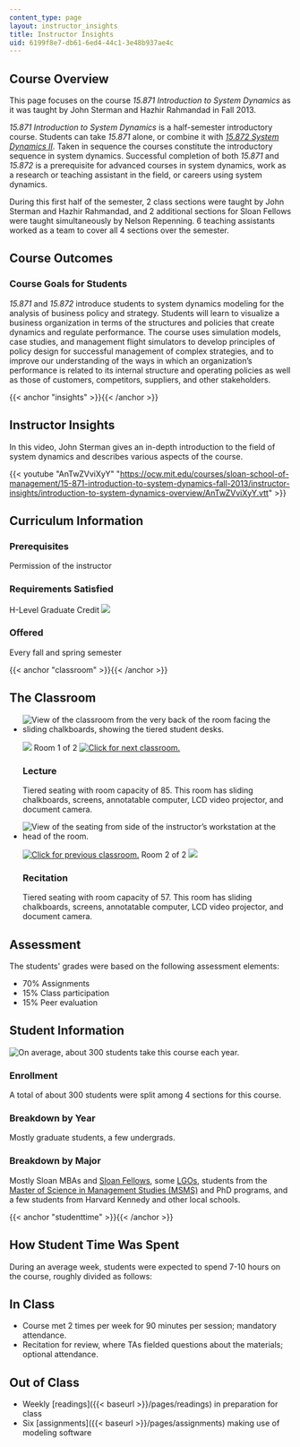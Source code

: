 ```yaml
---
content_type: page
layout: instructor_insights
title: Instructor Insights
uid: 6199f8e7-db61-6ed4-44c1-3e48b937ae4c
---
```


Course Overview
---------------

This page focuses on the course _15.871 Introduction to System Dynamics_ as it was taught by John Sterman and Hazhir Rahmandad in Fall 2013.

_15.871 Introduction to System Dynamics_ is a half-semester introductory course. Students can take _15.871_ alone, or combine it with [_15.872 System Dynamics II_](/courses/15-872-system-dynamics-ii-fall-2013/). Taken in sequence the courses constitute the introductory sequence in system dynamics. Successful completion of both _15.871_ and _15.872_ is a prerequisite for advanced courses in system dynamics, work as a research or teaching assistant in the field, or careers using system dynamics.

During this first half of the semester, 2 class sections were taught by John Sterman and Hazhir Rahmandad, and 2 additional sections for Sloan Fellows were taught simultaneously by Nelson Repenning. 6 teaching assistants worked as a team to cover all 4 sections over the semester.

Course Outcomes
---------------

### Course Goals for Students

_15.871_ and _15.872_ introduce students to system dynamics modeling for the analysis of business policy and strategy. Students will learn to visualize a business organization in terms of the structures and policies that create dynamics and regulate performance. The course uses simulation models, case studies, and management flight simulators to develop principles of policy design for successful management of complex strategies, and to improve our understanding of the ways in which an organization’s performance is related to its internal structure and operating policies as well as those of customers, competitors, suppliers, and other stakeholders.

{{< anchor "insights" >}}{{< /anchor >}}

Instructor Insights
-------------------

In this video, John Sterman gives an in-depth introduction to the field of system dynamics and describes various aspects of the course.

{{< youtube "AnTwZVviXyY" "https://ocw.mit.edu/courses/sloan-school-of-management/15-871-introduction-to-system-dynamics-fall-2013/instructor-insights/introduction-to-system-dynamics-overview/AnTwZVviXyY.vtt" >}}

Curriculum Information
----------------------

### Prerequisites

Permission of the instructor

### Requirements Satisfied

H-Level Graduate Credit ![](/images/educator/icon-question-hlevel.png)

### Offered

Every fall and spring semester

{{< anchor "classroom" >}}{{< /anchor >}}

The Classroom
-------------

*   ![View of the classroom from the very back of the room facing the sliding chalkboards, showing the tiered student desks.](BASEURL_PLACEHOLDER/resources/15-871_classroom-1)
    
    ![](/images/educator/classroom_prev.png) Room 1 of 2 [![Click for next classroom.](/images/educator/classroom_next.png)](#)
    
    ### Lecture
    
    Tiered seating with room capacity of 85. This room has sliding chalkboards, screens, annotatable computer, LCD video projector, and document camera.
    
*   ![View of the seating from side of the instructor’s workstation at the head of the room.](BASEURL_PLACEHOLDER/resources/15-871_classroom-2)
    
    [![Click for previous classroom.](/images/educator/classroom_prev.png)](#) Room 2 of 2 ![](/images/educator/classroom_next.png)
    
    ### Recitation
    
    Tiered seating with room capacity of 57. This room has sliding chalkboards, screens, annotatable computer, LCD video projector, and document camera.
    

Assessment
----------

The students' grades were based on the following assessment elements:

- 70% Assignments
- 15% Class participation
- 15% Peer evaluation

Student Information
-------------------

![On average, about 300 students take this course each year.](BASEURL_PLACEHOLDER/resources/15-871_stat-students)

### Enrollment

A total of about 300 students were split among 4 sections for this course.

### Breakdown by Year

Mostly graduate students, a few undergrads.

### Breakdown by Major

Mostly Sloan MBAs and [Sloan Fellows](http://mitsloan.mit.edu/fellows/), some [LGOs](http://lgo.mit.edu), students from the [Master of Science in Management Studies (MSMS)](https://gradadmissions.mit.edu/programs/msms) and PhD programs, and a few students from Harvard Kennedy and other local schools.

{{< anchor "studenttime" >}}{{< /anchor >}}

How Student Time Was Spent
--------------------------

During an average week, students were expected to spend 7-10 hours on the course, roughly divided as follows:

In Class
--------

*   Course met 2 times per week for 90 minutes per session; mandatory attendance.
*   Recitation for review, where TAs fielded questions about the materials; optional attendance.

Out of Class
------------

*   Weekly [readings]({{< baseurl >}}/pages/readings) in preparation for class
*   Six [assignments]({{< baseurl >}}/pages/assignments) making use of modeling software
